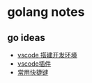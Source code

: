 # golang notes
## go ideas
- [vscode 搭建开发环境](https://github.com/xiaozefeng/golang-notes/blob/master/ideas/vscode/vscode.md)
- [vscode插件](https://github.com/xiaozefeng/golang-notes/blob/master/ideas/vscode/plguin.md)
- [常用快捷键](https://github.com/xiaozefeng/golang-notes/blob/master/ideas/vscode/keymap_mac.md)
